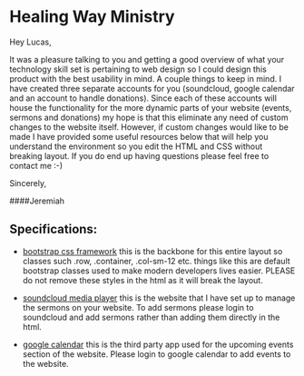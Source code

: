 # Healing Way Ministry
Hey Lucas,

It was a pleasure talking to you and getting a good overview of what your technology skill set is pertaining to web design so I could design this product with the best usability in mind. A couple things to keep in mind. I have created three separate accounts for you (soundcloud, google calendar and an account to handle donations). Since each of these accounts will house the functionality for the more dynamic parts of your website (events, sermons and donations) my hope is that this eliminate any need of custom changes to the website itself. However, if custom changes would like to be made I have provided some useful resources below that will help you understand the environment so you edit the HTML and CSS without breaking layout. If you do end up having questions please feel free to contact me :-)

Sincerely,

####Jeremiah

## Specifications:

- [bootstrap css framework](https://getbootstrap.com) this is the backbone for this entire layout so classes such .row, .container, .col-sm-12 etc. things like this are default bootstrap classes used to make modern developers lives easier. PLEASE do not remove these styles in the html as it will break the layout.

- [soundcloud media player](https://soundcloud.com/) this is the website that I have set up to manage the sermons on your website. To add sermons please login to soundcloud and add sermons rather than adding them directly in the html.

- [google calendar](https://www.google.com/calendar) this is the third party app used for the upcoming events section of the website. Please login to google calendar to add events to the website.
